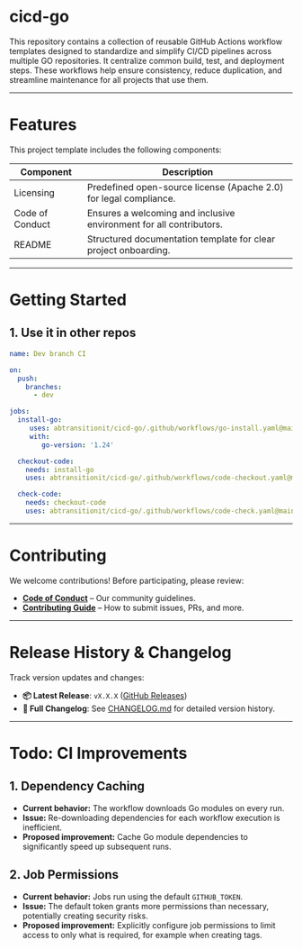 # cicd-go

This repository contains a collection of reusable GitHub Actions workflow templates designed to standardize and simplify CI/CD pipelines across multiple GO repositories. It centralize common build, test, and deployment steps. These workflows help ensure consistency, reduce duplication, and streamline maintenance for all projects that use them.

----


# Features  
This project template includes the following components:  


|Component|Description|
|-|-|
|Licensing|Predefined open-source license (Apache 2.0) for legal compliance.|
|Code of Conduct| Ensures a welcoming and inclusive environment for all contributors.|  
|README|Structured documentation template for clear project onboarding.|  



---

# Getting Started  

## 1. Use it in other repos 
```yaml
name: Dev branch CI

on:
  push:
    branches:
      - dev

jobs:
  install-go:
     uses: abtransitionit/cicd-go/.github/workflows/go-install.yaml@main
     with:
        go-version: '1.24'

  checkout-code:
    needs: install-go
    uses: abtransitionit/cicd-go/.github/workflows/code-checkout.yaml@main

  check-code:
    needs: checkout-code
    uses: abtransitionit/cicd-go/.github/workflows/code-check.yaml@main

```


---

# Contributing  

We welcome contributions! Before participating, please review:  
- **[Code of Conduct](.github/CODE_OF_CONDUCT.md)** – Our community guidelines.  
- **[Contributing Guide](.github/CONTRIBUTING.md)** – How to submit issues, PRs, and more.  


----


# Release History & Changelog  

Track version updates and changes:  
- **📦 Latest Release**: `vX.X.X` ([GitHub Releases](#))  
- **📄 Full Changelog**: See [CHANGELOG.md](CHANGELOG.md) for detailed version history.  

---



# Todo: CI Improvements

## 1. Dependency Caching

* **Current behavior:** The workflow downloads Go modules on every run.
* **Issue:** Re-downloading dependencies for each workflow execution is inefficient.
* **Proposed improvement:** Cache Go module dependencies to significantly speed up subsequent runs.

## 2. Job Permissions

* **Current behavior:** Jobs run using the default `GITHUB_TOKEN`.
* **Issue:** The default token grants more permissions than necessary, potentially creating security risks.
* **Proposed improvement:** Explicitly configure job permissions to limit access to only what is required, for example when creating tags.

